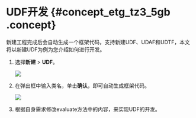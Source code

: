 # UDF开发 {#concept_etg_tz3_5gb .concept}

新建工程完成后会自动生成一个框架代码，支持新建UDF、UDAF和UDTF，本文将以新建UDF为例为您介绍如何进行开发。

1.  选择**新建** \> **UDF**。

    ![](http://static-aliyun-doc.oss-cn-hangzhou.aliyuncs.com/assets/img/64980/155047220832984_zh-CN.png)

2.  在弹出框中输入类名，单击**确认**，即可自动生成框架代码。

    ![](http://static-aliyun-doc.oss-cn-hangzhou.aliyuncs.com/assets/img/64980/155047220832985_zh-CN.png)

3.  根据自身需求修改evaluate方法中的内容，来实现UDF的开发。

